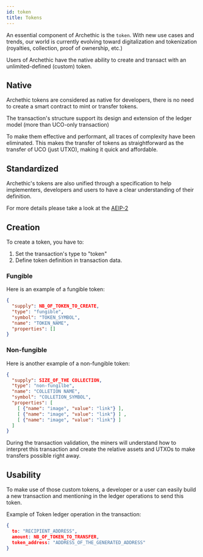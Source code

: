```yaml
---
id: token
title: Tokens
---
```


An essential component of Archethic is the `token`.
With new use cases and trends, our world is currently evolving toward digitalization and tokenization (royalties, collection, proof of ownership, etc.)

Users of Archethic have the native ability to create and transact with an unlimited-defined (custom) token.

## Native 

Archethic tokens are considered as native  for developers, there is no need to create a smart contract to mint or transfer tokens.

The transaction's structure support  its design  and extension of the ledger model (more than UCO-only transaction)

To make them effective and performant, all traces of complexity have been eliminated. This makes the transfer of tokens as straightforward as the transfer of UCO (just UTXO), making it quick and affordable.

## Standardized

Archethic's tokens are also unified through a specification to help implementers, developers and users to have a clear understanding of their definition.

For more details please take a look at the [AEIP-2](https://github.com/Archethic-foundation/aeip/blob/main/AEIP-2.md)

## Creation

To create a token, you have to:
1. Set the transaction's type to "token"
2. Define token definition in transaction data.

### Fungible

Here is an example of a fungible token: 
```json
{
  "supply": NB_OF_TOKEN_TO_CREATE,
  "type": "fungible",
  "symbol": "TOKEN_SYMBOL",
  "name": "TOKEN_NAME",
  "properties": []
}
```

### Non-fungible

Here is another example of a non-fungible token: 
```json
{
  "supply": SIZE_OF_THE COLLECTION,
  "type": "non-fungilbe",
  "name": "COLLETION NAME",
  "symbol": "COLLETION_SYMBOL",
  "properties": [
    [ {"name": "image", "value": "link"} ],
    [ {"name": "image", "value": "link"} ] ,
    [ {"name": "image", "value": "link"} ] 
  ]
}
```

During the transaction validation, the miners will understand how to interpret this transaction and create the relative assets and UTXOs to make transfers possible right away.

## Usability

To make use of those custom tokens, a developer or a user can easily build a new transaction and mentioning in the ledger operations to send this token.

Example of Token ledger operation in the transaction:
```JSON
{
  to: "RECIPIENT_ADDRESS",
  amount: NB_OF_TOKEN_TO_TRANSFER,
  token_address: "ADDRESS_OF_THE_GENERATED_ADDRESS"
} 
```